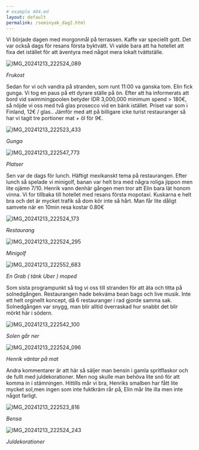 ```yaml
---
# example 404.md
layout: default
permalink: /seminyak_dag2.html
---
```


Vi började dagen med morgonmål på terrassen. Kaffe var speciellt gott. 
Det var också dags för resans första byktvätt. Vi valde bara att ha hotellet att fixa det istället för att äventyra med något mera lokalt tvättställe.

![IMG_20241213_222524_089](https://github.com/user-attachments/assets/b95d70c8-3611-42ca-ab07-5c247d8a8161)

_Frukost_

Sedan for vi och vandra på stranden, som runt 11:00 va ganska tom. Elin fick gunga.
Vi tog en paus på ett dyrare ställe på ön. Efter att ha informerats att bord vid swimmingpoolen betyder IDR 3,000,000 minimum spend > 180€, så nöjde vi oss med två glas prosecco vid en bänk istället. Priset var som i Finland, 12€ / glas.. Jämför med att på billigare icke turist restauranger så har vi tagit tre portioner mat + öl för 9€.


![IMG_20241213_222523_433](https://github.com/user-attachments/assets/412c75e2-a186-4120-8843-7f1a8c67c018)

_Gunga_

![IMG_20241213_222547_773](https://github.com/user-attachments/assets/8aabeb34-bc0e-4985-a82b-40001ab1bdd4)

_Platser_


Sen var de dags för lunch. Häftigt mexikanskt tema på restaurangen. Efter lunch så spelade vi minigolf, banan var helt bra med några roliga jippon men lite ojämn 7/10. Henrik vann denhär gången men tror att Elin bara lät honom vinna. Vi for tillbaka till hotellet med resans första mopotaxi. Kuskarna e helt bra och det är mycket trafik så dom kör inte så hårt. Man får lite dåligt samvete när en 10min resa kostar 0.80€

![IMG_20241213_222524_173](https://github.com/user-attachments/assets/ac62bc63-c9d0-48fb-8134-06d387a3217a)

_Restaurang_

![IMG_20241213_222524_295](https://github.com/user-attachments/assets/b0382c18-c08c-403d-8c65-574c0368f6f3)

_Minigolf_

![IMG_20241213_222552_683](https://github.com/user-attachments/assets/d4eac49d-e769-4362-a918-0ed4b4871eba)

_En Grab ( tänk Uber ) moped_


Som sista programpunkt så tog vi oss till stranden för att äta och titta på solnedgången. Restaurangen hade bekväma bean bags och live musik. Inte ett helt orginellt koncept, då 6 restauranger i rad gjorde samma sak. Solnedgången var snygg, man blir alltid överraskad hur snabbt det blir mörkt här i södern.

![IMG_20241213_222542_100](https://github.com/user-attachments/assets/5e63c964-5a03-43b0-822e-a362a5f98ccd)

_Solen går ner_

![IMG_20241213_222524_096](https://github.com/user-attachments/assets/5ea58ddb-4500-4d29-883a-b71f20559d7b)

_Henrik väntar på mat_

Andra kommentarer är att här så säljer man bensin i gamla spritflaskor och de fullt med juldekorationer. Men nog skulle man behöva lite snö för att komma in i stämningen.
Hittills mår vi bra, Henriks smalben har fått lite mycket sol,men ingen som inte fuktkräm rår på, Elin mår lite illa men inte något farligt.

![IMG_20241213_222523_816](https://github.com/user-attachments/assets/e04a8503-f13d-4d0a-b45e-2d7ca5ebe5b8)

_Bensa_

![IMG_20241213_222524_243](https://github.com/user-attachments/assets/89163885-b5ed-4399-8f77-abd560d1fca5)

_Juldekorationer_


